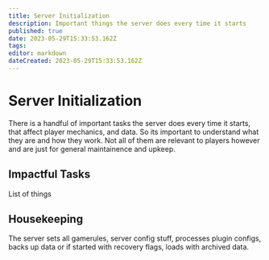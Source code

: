 ```yaml
---
title: Server Initialization
description: Important things the server does every time it starts
published: true
date: 2023-05-29T15:33:53.162Z
tags: 
editor: markdown
dateCreated: 2023-05-29T15:33:53.162Z
---
```


# Server Initialization
There is a handful of important tasks the server does every time it starts, that affect player mechanics, and data. So its important to understand what they are and how they work. Not all of them are relevant to players however and are just for general maintainence and upkeep.

## Impactful Tasks
List of things

## Housekeeping
The server sets all gamerules, server config stuff, processes plugin configs, backs up data or if started with recovery flags, loads with archived data.
